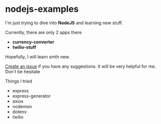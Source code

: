 # nodejs-examples

I'm just trying to dive into **NodeJS** and learning new stuff.

Currently, there are only 2 apps there

- **currency-converter**
- **twilio-stuff**

Hopefully, I will learn smth new.

[Create an issue](https://github.com/IlyaUmanets/nodejs-examples/issues/new) if you have any suggestions. It will be very helpful for me. Don't be hesitate

Things I tried

- express
- express-generator
- axios
- nodemon
- dotenv
- twilio
